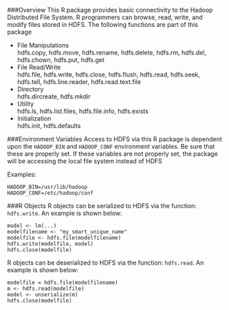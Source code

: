 ###Overview
This R package provides basic connectivity to the Hadoop Distributed File System. R programmers can browse, read, write, and modify files stored in HDFS. The following functions are part of this package

* File Manipulations <br> 
        hdfs.copy, hdfs.move, hdfs.rename, hdfs.delete, hdfs.rm, hdfs.del, hdfs.chown, hdfs.put, hdfs.get
* File Read/Write <br>
        hdfs.file, hdfs.write, hdfs.close, hdfs.flush, hdfs.read, hdfs.seek, hdfs.tell, hdfs.line.reader, hdfs.read.text.file
* Directory <br> 
        hdfs.dircreate, hdfs.mkdir
* Utility <br> 
        hdfs.ls, hdfs.list.files, hdfs.file.info, hdfs.exists
* Initialization <br> 
        hdfs.init, hdfs.defaults

###Environment Variables
Access to HDFS via this R package is dependent upon the `HADOOP_BIN` and `HADOOP_CONF` environment variables. Be sure that these are properly set. If these variables are not properly set, the package will be accessing the local file system instead of HDFS

Examples:

    HADOOP_BIN=/usr/lib/hadoop  
    HADOOP_CONF=/etc/hadoop/conf

###R Objects
R objects can be serialized to HDFS via the function: `hdfs.write`.  An example is shown below:

    model <- lm(...)
    modelfilename <- "my_smart_unique_name"
    modelfile <- hdfs.file(modelfilename)
    hdfs.write(modelfile, model)
    hdfs.close(modelfile)

R objects can be deserialized to HDFS via the function: `hdfs.read`.  An example is shown below:

    modelfile = hdfs.file(modelfilename)
    m <- hdfs.read(modelfile)
    model <- unserialize(m)
    hdfs.close(modelfile)